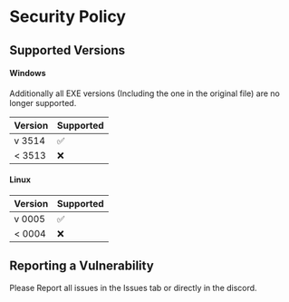 # Security Policy

## Supported Versions

#### Windows

Additionally all EXE versions (Including the one in the original file) are no longer supported.

| Version  | Supported          |
| -------- | ------------------ |
| v 3514   | :white_check_mark: |
| < 3513   | :x:                |


#### Linux
| Version  | Supported          |
| -------- | ------------------ |
| v 0005   | :white_check_mark: |
| < 0004   | :x:                |


## Reporting a Vulnerability

Please Report all issues in the Issues tab or directly in the discord.
